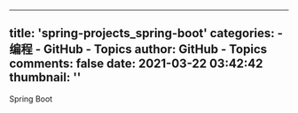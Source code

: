 
---
title: 'spring-projects_spring-boot'
categories: 
    - 编程
    - GitHub - Topics
author: GitHub - Topics
comments: false
date: 2021-03-22 03:42:42
thumbnail: ''
---

<div>   
Spring Boot  
</div>
            